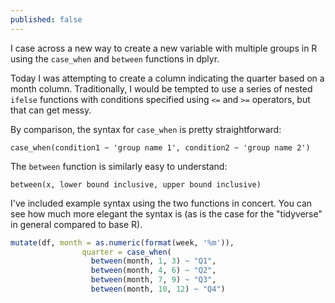```yaml
---
published: false
---
```

I case across a new way to create a new variable with multiple groups in R using the `case_when` and `between` functions in dplyr.

Today I was attempting to create a column indicating the quarter based on a month column. Traditionally, I would be tempted to use a series of nested `ifelse` functions with conditions specified using `<=` and `>=` operators, but that can get messy.

By comparison, the syntax for `case_when` is pretty straightforward:

`case_when(condition1 ~ 'group name 1', condition2 ~ 'group name 2')`

The `between` function is similarly easy to understand:

`between(x, lower bound inclusive, upper bound inclusive)`

I've included example syntax using the two functions in concert. You can see how much more elegant the syntax is (as is the case for the "tidyverse" in general compared to base R).

```r
mutate(df, month = as.numeric(format(week, '%m')),
                quarter = case_when(
                  between(month, 1, 3) ~ "Q1",
                  between(month, 4, 6) ~ "Q2",
                  between(month, 7, 9) ~ "Q3",
                  between(month, 10, 12) ~ "Q4")
```